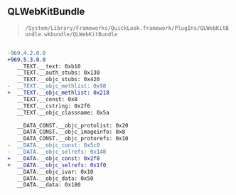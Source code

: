 ## QLWebKitBundle

> `/System/Library/Frameworks/QuickLook.framework/PlugIns/QLWebKitBundle.wkbundle/QLWebKitBundle`

```diff

-969.4.2.0.0
+969.5.3.0.0
   __TEXT.__text: 0xb10
   __TEXT.__auth_stubs: 0x130
   __TEXT.__objc_stubs: 0x420
-  __TEXT.__objc_methlist: 0x98
+  __TEXT.__objc_methlist: 0x218
   __TEXT.__const: 0x8
   __TEXT.__cstring: 0x2f6
   __TEXT.__objc_classname: 0x5a

   __DATA_CONST.__objc_protolist: 0x20
   __DATA_CONST.__objc_imageinfo: 0x8
   __DATA_CONST.__objc_protorefs: 0x10
-  __DATA.__objc_const: 0x5c0
-  __DATA.__objc_selrefs: 0x148
+  __DATA.__objc_const: 0x2f8
+  __DATA.__objc_selrefs: 0x1f0
   __DATA.__objc_ivar: 0x10
   __DATA.__objc_data: 0x50
   __DATA.__data: 0x180

```
